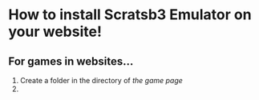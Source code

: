 # How to install Scratsb3 Emulator on your website!

## For games in websites...

1. Create a folder in the directory of *the game page*
2. 
